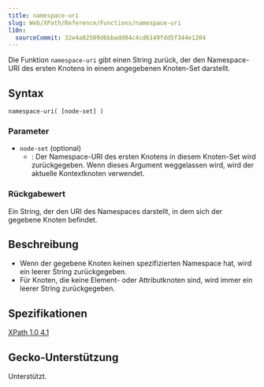 ```yaml
---
title: namespace-uri
slug: Web/XPath/Reference/Functions/namespace-uri
l10n:
  sourceCommit: 32e4a82509d6bbadd84c4cd6149fdd5f344e1204
---
```


Die Funktion `namespace-uri` gibt einen String zurück, der den Namespace-URI des ersten Knotens in einem angegebenen Knoten-Set darstellt.

## Syntax

```plain
namespace-uri( [node-set] )
```

### Parameter

- `node-set` (optional)
  - : Der Namespace-URI des ersten Knotens in diesem Knoten-Set wird zurückgegeben. Wenn dieses Argument weggelassen wird, wird der aktuelle Kontextknoten verwendet.

### Rückgabewert

Ein String, der den URI des Namespaces darstellt, in dem sich der gegebene Knoten befindet.

## Beschreibung

- Wenn der gegebene Knoten keinen spezifizierten Namespace hat, wird ein leerer String zurückgegeben.
- Für Knoten, die keine Element- oder Attributknoten sind, wird immer ein leerer String zurückgegeben.

## Spezifikationen

[XPath 1.0 4.1](https://www.w3.org/TR/1999/REC-xpath-19991116/#function-local-name)

## Gecko-Unterstützung

Unterstützt.
